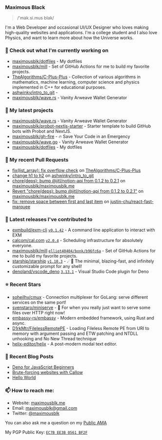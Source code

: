### Maximous Black

> /'mak.si.mus blak/

I'm a Web Developer and occasional UI/UX Designer who loves making high-quality websites and applications. I'm a college
student and I also love Physics, and want to learn more about how the Universe works.

### 👷 Check out what I'm currently working on

- [maximousblk/dotfiles](https://github.com/maximousblk/dotfiles) - My dotfiles
- [maximousblk/mill](https://github.com/maximousblk/mill) - Set of GitHub Actions for me to build my favorite projects.
- [TheAlgorithms/C-Plus-Plus](https://github.com/TheAlgorithms/C-Plus-Plus) - Collection of various algorithms in mathematics, machine learning, computer science and physics implemented in C&#43;&#43; for educational purposes.
- [ashwinky/intro_to_git](https://github.com/ashwinky/intro_to_git) - 
- [maximousblk/wave.rs](https://github.com/maximousblk/wave.rs) - Vanity Arweave Wallet Generator

### 🌱 My latest projects

- [maximousblk/wave.rs](https://github.com/maximousblk/wave.rs) - Vanity Arweave Wallet Generator
- [maximousblk/probot-nextjs-starter](https://github.com/maximousblk/probot-nextjs-starter) - Starter template to build GitHub bots with Probot and NextJS.
- [maximousblk/gh-fire](https://github.com/maximousblk/gh-fire) - 🔥 Save Your Code in an Emergency
- [maximousblk/wave.go](https://github.com/maximousblk/wave.go) - Vanity Arweave Wallet Generator
- [maximousblk/dotfiles](https://github.com/maximousblk/dotfiles) - My dotfiles

### 🔨 My recent Pull Requests

- [fix(list_array): fix overflow check](https://github.com/TheAlgorithms/C-Plus-Plus/pull/1983) on [TheAlgorithms/C-Plus-Plus](https://github.com/TheAlgorithms/C-Plus-Plus)
- [change h1 to h2](https://github.com/ashwinky/intro_to_git/pull/1) on [ashwinky/intro_to_git](https://github.com/ashwinky/intro_to_git)
- [chore(deps): bump @jitl/notion-api from 0.1.2 to 0.2.1](https://github.com/maximousblk/maximousblk.me/pull/406) on [maximousblk/maximousblk.me](https://github.com/maximousblk/maximousblk.me)
- [Revert &#34;chore(deps): bump @jitl/notion-api from 0.1.2 to 0.2.1&#34;](https://github.com/maximousblk/maximousblk.me/pull/405) on [maximousblk/maximousblk.me](https://github.com/maximousblk/maximousblk.me)
- [fix: remove space between first and last item](https://github.com/justin-chu/react-fast-marquee/pull/37) on [justin-chu/react-fast-marquee](https://github.com/justin-chu/react-fast-marquee)

### 🔭 Latest releases I've contributed to

- [exmbuild/exm-cli](https://github.com/exmbuild/exm-cli) [`v0.1.42`](https://github.com/exmbuild/exm-cli/releases/tag/v0.1.42) - A command line application to interact with EXM
- [calcom/cal.com](https://github.com/calcom/cal.com) [`v2.0.4`](https://github.com/calcom/cal.com/releases/tag/v2.0.4) - Scheduling infrastructure for absolutely everyone.
- [maximousblk/mill](https://github.com/maximousblk/mill) [`elliot40404/bonk/b96fc6a`](https://github.com/maximousblk/mill/releases/tag/elliot40404%2Fbonk%2Fb96fc6a) - Set of GitHub Actions for me to build my favorite projects.
- [starship/starship](https://github.com/starship/starship) [`v1.10.3`](https://github.com/starship/starship/releases/tag/v1.10.3) - ☄🌌️  The minimal, blazing-fast, and infinitely customizable prompt for any shell!
- [denoland/vscode_deno](https://github.com/denoland/vscode_deno) [`3.13.1`](https://github.com/denoland/vscode_deno/releases/tag/3.13.1) - Visual Studio Code plugin for Deno

### ⭐ Recent Stars

- [soheilhy/cmux](https://github.com/soheilhy/cmux) - Connection multiplexer for GoLang: serve different services on the same port!
- [svenstaro/miniserve](https://github.com/svenstaro/miniserve) - 🌟 For when you really just want to serve some files over HTTP right now!
- [embassy-rs/embassy](https://github.com/embassy-rs/embassy) - Modern embedded framework, using Rust and async.
- [D1rkMtr/FilelessRemotePE](https://github.com/D1rkMtr/FilelessRemotePE) - Loading Fileless Remote PE from URI to memory with argument passing  and ETW patching and NTDLL unhooking and No New Thread technique
- [helix-editor/helix](https://github.com/helix-editor/helix) - A post-modern modal text editor.

### 📰 Recent Blog Posts

- [Deno for JavaScript Beginners](https://maximousblk.me/posts/deno-for-javascript-beginners)
- [Brute-forcing websites with Callow](https://maximousblk.me/posts/brute-forcing-websites-with-callow)
- [Hello World](https://maximousblk.me/posts/hello-world)

### 📫 How to reach me:

- Website: [maximousblk.me](https://maximousblk.me/)
- Email: [maximousblk@gmail.com](mailto:maximousblk@gmail.com)
- Twitter: [@maximousblk](https://twitter.com/maximousblk)

You can also ask me a question on my [Public AMA](https://github.com/maximousblk/maximousblk/discussions/new?category=ama)

My PGP Public Key: [`EC7B EE3B 0561 BF2F`](https://keybase.io/maximousblk/pgp_keys.asc)
